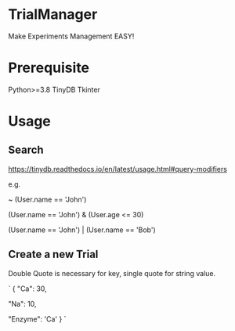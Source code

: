 # TrialManager
Make Experiments Management EASY!

# Prerequisite
Python>=3.8
TinyDB
Tkinter

# Usage

## Search 
https://tinydb.readthedocs.io/en/latest/usage.html#query-modifiers

e.g.

~ (User.name == 'John')

(User.name == 'John') & (User.age <= 30)

(User.name == 'John') | (User.name == 'Bob')

## Create a new Trial

Double Quote is necessary for key, single quote for string value.

`
{
"Ca": 30,

"Na": 10,

"Enzyme": 'Ca'
}
`
